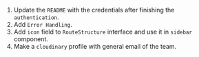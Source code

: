 1. Update the `README` with the credentials after finishing the `authentication`.
2. Add `Error Handling`.
3. Add `icon` field to `RouteStructure` interface and use it in `sidebar` component.
4. Make a `cloudinary` profile with general email of the team.
